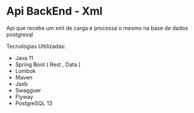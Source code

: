 # Api BackEnd - Xml
Api que recebe um xml de carga e processa o mesmo na base de dados postgresql

Tecnologias Ultilizadas:

* Java 11
* Spring Boot ( Rest , Data )
* Lombok
* Maven
* Jaxb
* Swagguer
* Flyway
* PostgreSQL 13
